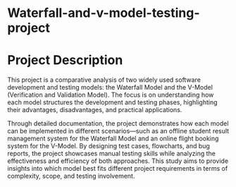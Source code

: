 # Waterfall-and-v-model-testing-project
# Project Description

This project is a comparative analysis of two widely used software development and testing models: the Waterfall Model and the V-Model (Verification and Validation Model). The focus is on understanding how each model structures the development and testing phases, highlighting their advantages, disadvantages, and practical applications.

Through detailed documentation, the project demonstrates how each model can be implemented in different scenarios—such as an offline student result management system for the Waterfall Model and an online flight booking system for the V-Model. By designing test cases, flowcharts, and bug reports, the project showcases manual testing skills while analyzing the effectiveness and efficiency of both approaches. This study aims to provide insights into which model best fits different project requirements in terms of complexity, scope, and testing involvement.
